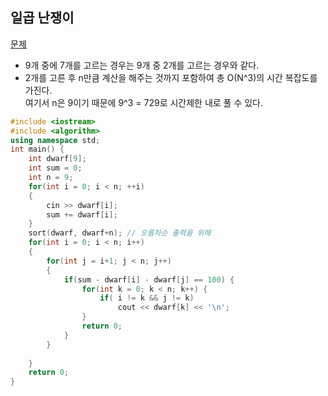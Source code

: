 ## 일곱 난쟁이
[문제](https://www.acmicpc.net/problem/2309)
* 9개 중에 7개를 고르는 경우는 9개 중 2개를 고르는 경우와 같다.
* 2개를 고른 후 n만큼 계산을 해주는 것까지 포함하여 총 O(N^3)의 시간 복잡도를 가진다.  
여기서 n은 9이기 때문에 9^3 = 729로 시간제한 내로 풀 수 있다.
```c++
#include <iostream>
#include <algorithm>
using namespace std;
int main() {
    int dwarf[9];
    int sum = 0;
    int n = 9;
    for(int i = 0; i < n; ++i)
    {   
        cin >> dwarf[i];
        sum += dwarf[i];
    }
    sort(dwarf, dwarf+n); // 오름차순 출력을 위해
    for(int i = 0; i < n; i++)
    {
        for(int j = i+1; j < n; j++)
        {
            if(sum - dwarf[i] - dwarf[j] == 100) {
                for(int k = 0; k < n; k++) {
                    if( i != k && j != k)
                        cout << dwarf[k] << '\n';
                }
                return 0;
            }
        }
        
    }
    return 0;
}
```
